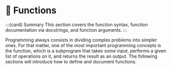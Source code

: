 # 📖 Functions

:::{card} Summary
This section covers the function syntax, function documentation via docstrings, and function arguments.
:::

Programming always consists in dividing complex problems into simpler ones. For that matter, one of the most important programming concepts is the function, which is a subprogram that takes some input, performs a given list of operations on it, and returns the result as an output. The following sections will introduce how to define and document functions.

```{tableofcontents}
```

